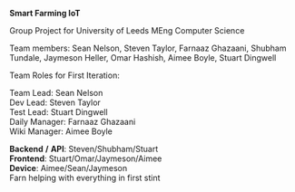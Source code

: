 **Smart Farming IoT**

Group Project for University of Leeds MEng Computer Science

Team members:
Sean Nelson, Steven Taylor, Farnaaz Ghazaani, Shubham Tundale, Jaymeson Heller, Omar Hashish, Aimee Boyle, Stuart Dingwell


Team Roles for First Iteration:

Team Lead: Sean Nelson \
Dev Lead: Steven Taylor \
Test Lead: Stuart Dingwell \
Daily Manager: Farnaaz Ghazaani \
Wiki Manager: Aimee Boyle

**Backend** **/** **API**: Steven/Shubham/Stuart \
**Frontend**: Stuart/Omar/Jaymeson/Aimee \
**Device**: Aimee/Sean/Jaymeson \
Farn helping with everything in first stint

